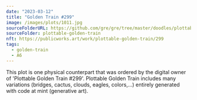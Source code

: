```yaml
---
date: "2023-03-12"
title: "Golden Train #299"
image: /images/plots/1011.jpg
sourceFolderURL: https://github.com/gre/gre/tree/master/doodles/plottable-golden-train
sourceFolder: plottable-golden-train
nft: https://publicworks.art/work/plottable-golden-train/299
tags:
  - golden-train
  - A6
---
```


This plot is one physical counterpart that was ordered by the digital owner of 'Plottable Golden Train #299'. 
Plottable Golden Train includes many variations (bridges, cactus, clouds, eagles, colors,...) entirely generated with code at mint (generative art).
